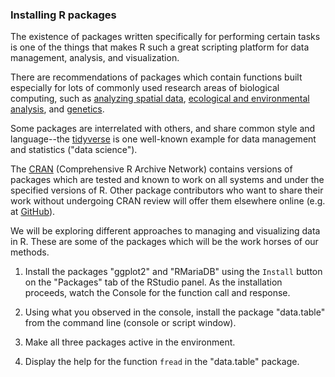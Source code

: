 <!-- https://github.com/ericlind/data-mgmt-4-biologists/blob/gh-pages/exercises/Install-packages-R.md
-->

### Installing R packages

The existence of packages written specifically for performing
certain tasks is one of the things that makes R such a great
scripting platform for data management, analysis, and visualization.

There are recommendations of packages which contain functions
built especially for lots of commonly used research areas of biological computing,
such as [analyzing spatial data](https://cran.r-project.org/web/views/Spatial.html),
[ecological and environmental analysis](https://cran.r-project.org/web/views/Environmetrics.html),
and [genetics](https://cran.r-project.org/web/views/Genetics.html).

Some packages are interrelated with others, and share common style
and language--the [tidyverse](https://www.tidyverse.org/) is one well-known example
for data management and statistics ("data science").

The [CRAN](https://cran.r-project.org/web/packages/index.html) (Comprehensive R Archive Network)
contains versions of packages which are tested and known to work on
all systems and under the specified versions of R.
Other package contributors who want to share their work without
undergoing CRAN review will offer them elsewhere online (e.g. at [GitHub](https://github.com)).

We will be exploring different approaches to managing and visualizing
data in R. These are some of the packages which will be the work horses
of our methods.

1. Install the packages "ggplot2" and "RMariaDB" using the `Install`
button on the "Packages" tab of the RStudio panel. As the installation
proceeds, watch the Console for the function call and response.

2. Using what you observed in the console, install the package
"data.table" from the command line (console or script window).

3. Make all three packages active in the environment.

4. Display the help for the function `fread` in the "data.table" package.
